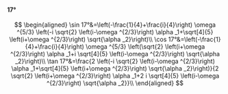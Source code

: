 #### 17°

$$
\begin{aligned}
\sin 17°&=\left(-\frac{1}{4}+\frac{i}{4}\right) \omega ^{5/3} \left(-i \sqrt{2} \left(i-\omega ^{2/3}\right) \alpha _1+\sqrt[4]{5} \left(i+\omega ^{2/3}\right)
\sqrt{\alpha _2}\right)\\
\cos 17°&=\left(-\frac{1}{4}+\frac{i}{4}\right) \omega ^{5/3} \left(\sqrt{2} \left(i+\omega ^{2/3}\right) \alpha _1+i \sqrt[4]{5} \left(i-\omega ^{2/3}\right)
\sqrt{\alpha _2}\right)\\
\tan 17°&=\frac{2 \left(-i \sqrt{2} \left(i-\omega ^{2/3}\right) \alpha _1+\sqrt[4]{5} \left(i+\omega ^{2/3}\right) \sqrt{\alpha _2}\right)}{2 \sqrt{2} \left(i+\omega
^{2/3}\right) \alpha _1+2 i \sqrt[4]{5} \left(i-\omega ^{2/3}\right) \sqrt{\alpha _2}}\\
\end{aligned}
$$


